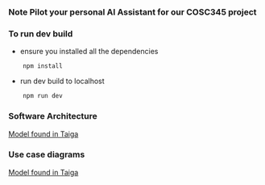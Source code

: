 ### Note Pilot your personal AI Assistant for our COSC345 project

### To run dev build
- ensure you installed all the dependencies
```
    npm install 
```
- run dev build to localhost 
```
    npm run dev
```


### Software Architecture
[Model found in Taiga](https://taiga.otago.ac.nz/project/group_15/wiki/architecture)

### Use case diagrams
[Model found in Taiga](https://taiga.otago.ac.nz/project/group_15/wiki/)
